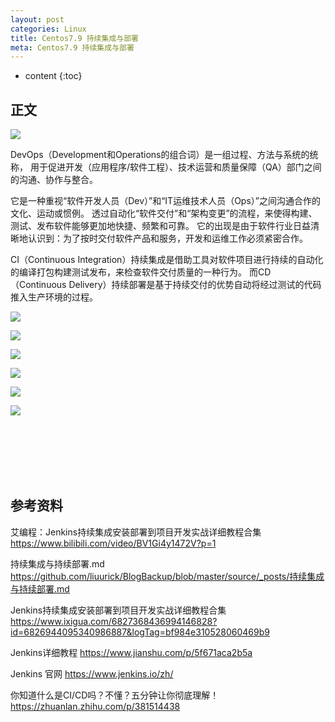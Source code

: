 ```yaml
---
layout: post
categories: Linux
title: Centos7.9 持续集成与部署
meta: Centos7.9 持续集成与部署
---
```

* content
{:toc}

## 正文

![]({{site.baseurl}}/images/20220221/20220221104248.png)

DevOps（Development和Operations的组合词）是一组过程、方法与系统的统称，
用于促进开发（应用程序/软件工程）、技术运营和质量保障（QA）部门之间的沟通、协作与整合。

它是一种重视“软件开发人员（Dev）”和“IT运维技术人员（Ops）”之间沟通合作的文化、运动或惯例。
透过自动化“软件交付”和“架构变更”的流程，来使得构建、测试、发布软件能够更加地快捷、频繁和可靠。
它的出现是由于软件行业日益清晰地认识到：为了按时交付软件产品和服务，开发和运维工作必须紧密合作。

CI（Continuous Integration）持续集成是借助工具对软件项目进行持续的自动化的编译打包构建测试发布，来检查软件交付质量的一种行为。
而CD（Continuous Delivery）持续部署是基于持续交付的优势自动将经过测试的代码推入生产环境的过程。

![]({{site.baseurl}}/images/20220221/20220221104250.png)

![]({{site.baseurl}}/images/20220221/20220221104252.png)

![]({{site.baseurl}}/images/20220221/20220221104500.png)

![]({{site.baseurl}}/images/20220221/20220221104506.png)

![]({{site.baseurl}}/images/20220221/20220221104613.png)

![]({{site.baseurl}}/images/20220221/20220221104617.png)

<br/><br/><br/><br/><br/>
## 参考资料

艾编程：Jenkins持续集成安装部署到项目开发实战详细教程合集 <https://www.bilibili.com/video/BV1Gi4y1472V?p=1>

持续集成与持续部署.md <https://github.com/liuurick/BlogBackup/blob/master/source/_posts/持续集成与持续部署.md>

Jenkins持续集成安装部署到项目开发实战详细教程合集 <https://www.ixigua.com/6827368436994146828?id=6826944095340986887&logTag=bf984e310528060469b9>

Jenkins详细教程 <https://www.jianshu.com/p/5f671aca2b5a>

Jenkins 官网 <https://www.jenkins.io/zh/>

你知道什么是CI/CD吗？不懂？五分钟让你彻底理解！ <https://zhuanlan.zhihu.com/p/381514438>


